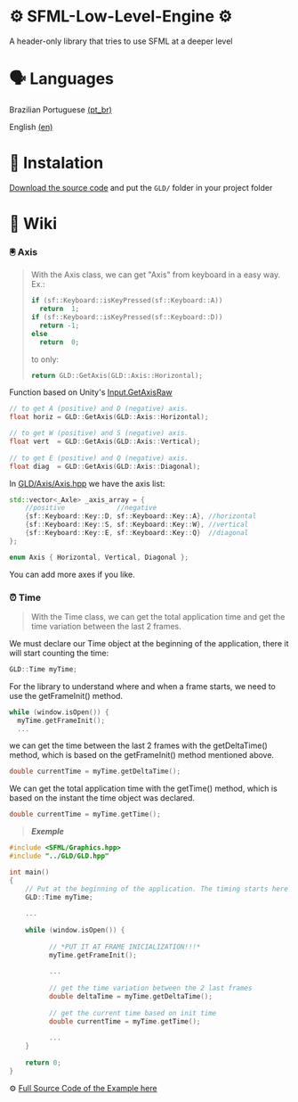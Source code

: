 # ⚙️ SFML-Low-Level-Engine ⚙️
A header-only library that tries to use SFML at a deeper level

# 🗣️ Languages

Brazilian Portuguese [(pt_br)](https://github.com/GustavoGLD/SFML-Low-Level-Engine/blob/main/README.pt-br.md)

English [(en)](https://github.com/GustavoGLD/SFML-Low-Level-Engine/blob/main/README.md)

# 💾 Instalation
[Download the source code](https://github.com/GustavoGLD/SFML-Low-Level-Engine/archive/refs/heads/main.zip) and put the `GLD/` folder in your project folder

# 📖 Wiki

### 🖲️ Axis
> With the Axis class, we can get "Axis" from keyboard in a easy way. Ex.:
> ```cpp
> if (sf::Keyboard::isKeyPressed(sf::Keyboard::A))
>   return  1;
> if (sf::Keyboard::isKeyPressed(sf::Keyboard::D))
>   return -1;
> else
>   return  0;
> ```
> to only:
> ```cpp
> return GLD::GetAxis(GLD::Axis::Horizontal);
> 

Function based on Unity's [Input.GetAxisRaw](https://docs.unity3d.com/ScriptReference/Input.GetAxisRaw.html)

```cpp
// to get A (positive) and D (negative) axis.
float horiz = GLD::GetAxis(GLD::Axis::Horizontal);

// to get W (positive) and S (negative) axis.
float vert  = GLD::GetAxis(GLD::Axis::Vertical); 
 
// to get E (positive) and Q (negative) axis.
float diag  = GLD::GetAxis(GLD::Axis::Diagonal); 
```

In [GLD/Axis/Axis.hpp](https://github.com/GustavoGLD/SFML-Low-Level-Engine/blob/main/GLD/Axis/AxisImpl.cpp) we have the axis list:

```cpp
std::vector<_Axle> _axis_array = {
    //positive             //negative
    {sf::Keyboard::Key::D, sf::Keyboard::Key::A}, //horizontal
    {sf::Keyboard::Key::S, sf::Keyboard::Key::W}, //vertical
    {sf::Keyboard::Key::E, sf::Keyboard::Key::Q}  //diagonal
};

enum Axis { Horizontal, Vertical, Diagonal };
```
You can add more axes if you like.

### ⏰ Time

> With the Time class, we can get the total application time and get the time variation between the last 2 frames.

We must declare our Time object at the beginning of the application, there it will start counting the time:
```cpp
GLD::Time myTime;
```

For the library to understand where and when a frame starts, we need to use the getFrameInit() method.
```cpp
while (window.isOpen()) {
  myTime.getFrameInit();
  ...
```

we can get the time between the last 2 frames with the getDeltaTime() method, which is based on the getFrameInit() method mentioned above.
```cpp
double currentTime = myTime.getDeltaTime();
```

We can get the total application time with the getTime() method, which is based on the instant the time object was declared.
```cpp
double currentTime = myTime.getTime();
```
> **_Exemple_**
```cpp
#include <SFML/Graphics.hpp>
#include "../GLD/GLD.hpp"

int main()
{
    // Put at the beginning of the application. The timing starts here
    GLD::Time myTime;
    
    ...
    
    while (window.isOpen()) {
    
          // *PUT IT AT FRAME INICIALIZATION!!!*
          myTime.getFrameInit();
          
          ...
          
          // get the time variation between the 2 last frames
          double deltaTime = myTime.getDeltaTime();
           
          // get the current time based on init time
          double currentTime = myTime.getTime();
          
          ...
    }
    
    return 0;
}
```
 ⚙️ [Full Source Code of the Example here](https://github.com/GustavoGLD/SFML-Low-Level-Engine/blob/main/exemples/time.cpp)
